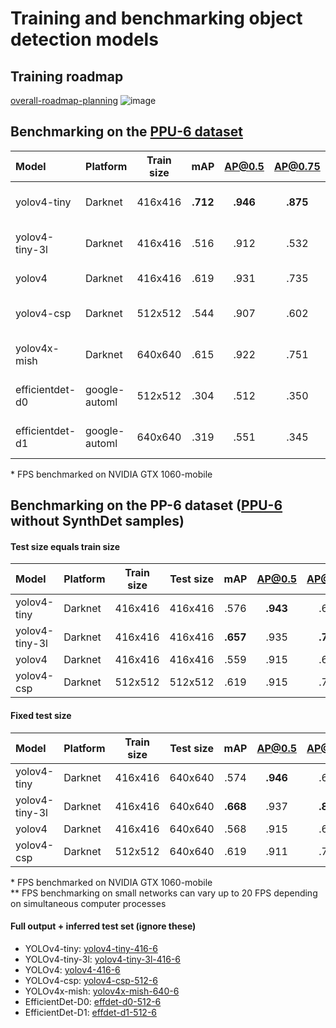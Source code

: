 # Training and benchmarking object detection models
##  Training roadmap
[overall-roadmap-planning](https://user-images.githubusercontent.com/63670587/112643820-1029e200-8e45-11eb-8b6b-9b7c048f374d.png)
![image](https://user-images.githubusercontent.com/63670587/112826240-02ff3400-908d-11eb-8a42-51dafbdc650d.png)


## Benchmarking on the [PPU-6 dataset](https://drive.google.com/file/d/1D-oBYlsD2c4dWnMyhtav1_mYnqfNK-ep/view?usp=sharing)

| Model           | Platform    | Train size | mAP |AP@0.5|AP@0.75| FPS | Files + demo |
|:-------------   |:------      | :---------:|:---:|:----:|:-----:|:---:|:------ |
| yolov4-tiny     |Darknet      | 416x416    |**.712** | **.946** | **.875**  |**197**  |[yolov4-tiny-416-6](https://drive.google.com/file/d/1kGqmUowvL5ePiV0n4fvkYvy-2fD0FYwi/view?usp=sharing)|
| yolov4-tiny-3l  |Darknet      | 416x416    |.516 | .912 | .532  |182  |[yolov4-tiny-3l-416-6](https://drive.google.com/file/d/1qCwnTSipnOD12DV5JW_GnpsAzX_MVxtB/view?usp=sharing)|
| yolov4          |Darknet      | 416x416    |.619 | .931 | .735  |28   |[yolov4-416-6](https://drive.google.com/file/d/1gs-wTb1AA3CxVfU7_mv0UDrvLsM0IHDT/view?usp=sharing)|
| yolov4-csp      |Darknet      | 512x512    |.544 | .907 | .602  |26   |[yolov4-csp-512-6](https://drive.google.com/file/d/1GzztGVBPQjT8sqj8udEfFVUCaF6gCEX-/view?usp=sharing)|
| yolov4x-mish    |Darknet      | 640x640    |.615 | .922 | .751  |9    |[yolov4x-mish-640-6](https://drive.google.com/file/d/1F4Fv2ENhwJ_QtK_FDB84PO1oP7ZiImJ_/view?usp=sharing)|
| efficientdet-d0 |google-automl| 512x512    |.304 | .512 | .350  |51   |[effdet-d0-512-6](https://drive.google.com/file/d/1ngbk1b-gYV6nHC40hP6jXGsUmyMzChUM/view?usp=sharing)|
| efficientdet-d1 |google-automl| 640x640    |.319 | .551 | .345  |23   |[effdet-d1-640-6](https://drive.google.com/file/d/1OV69bZeyq9pfkXmlMrGG4KsfX4ZMMQpD/view?usp=sharing)|

\* FPS benchmarked on NVIDIA GTX 1060-mobile

## Benchmarking on the PP-6 dataset ([PPU-6](https://drive.google.com/file/d/1D-oBYlsD2c4dWnMyhtav1_mYnqfNK-ep/view?usp=sharing) without SynthDet samples)

#### Test size equals train size
| Model           | Platform    | Train size |Test size| mAP      |AP@0.5|AP@0.75| FPS |
|:-------------   |:------      | :---------:|:-------:| :---:    |:---:|:----:|:-----:|
| yolov4-tiny     |Darknet      | 416x416    | 416x416 |   .576   | **.943** | .628  |**184** | 
| yolov4-tiny-3l  |Darknet      | 416x416    | 416x416 | **.657** | .935 | **.798**  |183  |  
| yolov4          |Darknet      | 416x416    | 416x416 |   .559   | .915 | .644  |28   |
| yolov4-csp      |Darknet      | 512x512    | 512x512 |   .619   | .915 | .763  |26   |  

#### Fixed test size
| Model           | Platform    | Train size |Test size| mAP |AP@0.5|AP@0.75| FPS |
|:-------------   |:------      | :---------:|:-------:| :---:|:---:|:----:|:-----:|
| yolov4-tiny     |Darknet      | 416x416    | 640x640 | .574 | **.946** | .628  |**194** | 
| yolov4-tiny-3l  |Darknet      | 416x416    | 640x640 | **.668** | .937 | **.818**  | 173  |  
| yolov4          |Darknet      | 416x416    | 640x640 | .568 | .915 | .648  |28   |
| yolov4-csp      |Darknet      | 512x512    | 640x640 | .619 | .911 | .711  |26   |

\* FPS benchmarked on NVIDIA GTX 1060-mobile  
\*\* FPS benchmarking on small networks can vary up to 20 FPS depending on simultaneous computer processes

#### Full output + inferred test set (ignore these)
- YOLOv4-tiny: [yolov4-tiny-416-6](https://drive.google.com/file/d/1kGqmUowvL5ePiV0n4fvkYvy-2fD0FYwi/view?usp=sharing)
- YOLOv4-tiny-3l: [yolov4-tiny-3l-416-6](https://drive.google.com/file/d/1qCwnTSipnOD12DV5JW_GnpsAzX_MVxtB/view?usp=sharing)
- YOLOv4: [yolov4-416-6](https://drive.google.com/file/d/1gs-wTb1AA3CxVfU7_mv0UDrvLsM0IHDT/view?usp=sharing)
- YOLOv4-csp: [yolov4-csp-512-6](https://drive.google.com/file/d/1GzztGVBPQjT8sqj8udEfFVUCaF6gCEX-/view?usp=sharing)
- YOLOv4x-mish: [yolov4x-mish-640-6](https://drive.google.com/file/d/1F4Fv2ENhwJ_QtK_FDB84PO1oP7ZiImJ_/view?usp=sharing)
- EfficientDet-D0: [effdet-d0-512-6](https://drive.google.com/file/d/1ngbk1b-gYV6nHC40hP6jXGsUmyMzChUM/view?usp=sharing)
- EfficientDet-D1: [effdet-d1-512-6](https://drive.google.com/file/d/1OV69bZeyq9pfkXmlMrGG4KsfX4ZMMQpD/view?usp=sharing)

